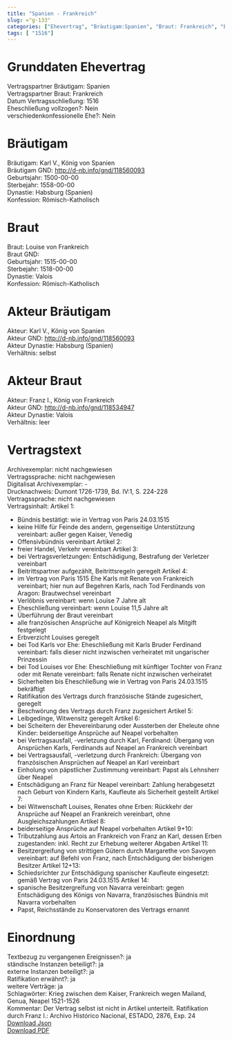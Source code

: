 ```yaml
---
title: "Spanien - Frankreich"
slug: ="g-133"
categories: ["Ehevertrag", "Bräutigam:Spanien", "Braut: Frankreich", "Eheschließung vollzogen?:Nein", "verschiedenkonfessionelle Ehe?:Nein", "Dynastie Bräutigam:Habsburg (Spanien)", "Akteur Bräutigam:Karl V., König von Spanien", "Akteur Braut:Franz I., König von Frankreich", "Textbezug?:ja", "Ständisch?:ja", "Ratifikation?:ja", "Sonstiges?:ja", "Bräutigam:Spanien", "Braut: Frankreich"]
tags: [ "1516"]
---
```

<!--more-->

# Grunddaten Ehevertrag

Vertragspartner Bräutigam: Spanien<br>
Vertragspartner Braut: Frankreich<br>
Datum Vertragsschließung: 1516<br>
Eheschließung vollzogen?: Nein<br>
verschiedenkonfessionelle Ehe?: Nein<br>
# Bräutigam

Bräutigam: Karl V., König von Spanien<br>
Bräutigam GND: http://d-nb.info/gnd/118560093<br>
Geburtsjahr: 1500-00-00<br>
Sterbejahr: 1558-00-00<br>
Dynastie: Habsburg (Spanien)<br>
Konfession: Römisch-Katholisch<br>
# Braut

Braut: Louise von Frankreich<br>
Braut GND: <br>
Geburtsjahr: 1515-00-00<br>
Sterbejahr: 1518-00-00<br>
Dynastie: Valois<br>
Konfession: Römisch-Katholisch<br>
# Akteur Bräutigam

Akteur: Karl V., König von Spanien<br>
Akteur GND: http://d-nb.info/gnd/118560093<br>
Akteur Dynastie: Habsburg (Spanien)<br>
Verhältnis: selbst<br>
# Akteur Braut

Akteur: Franz I., König von Frankreich<br>
Akteur GND: http://d-nb.info/gnd/118534947<br>
Akteur Dynastie: Valois<br>
Verhältnis: leer<br>
# Vertragstext

Archivexemplar: nicht nachgewiesen<br>
Vertragssprache: nicht nachgewiesen<br>
Digitalisat Archivexemplar: -<br>
Drucknachweis: Dumont 1726-1739, Bd. IV:1, S. 224-228<br>
Vertragssprache: nicht nachgewiesen<br>
Vertragsinhalt: Artikel 1: 
- Bündnis bestätigt: wie in Vertrag von Paris 24.03.1515
- keine Hilfe für Feinde des andern, gegenseitige Unterstützung vereinbart: außer gegen Kaiser, Venedig
- Offensivbündnis vereinbart
Artikel 2: 
- freier Handel, Verkehr vereinbart
Artikel 3: 
- bei Vertragsverletzungen: Entschädigung, Bestrafung der Verletzer vereinbart
- Beitrittspartner aufgezählt, Beitrittsregeln geregelt
Artikel 4: 
- im Vertrag von Paris 1515 Ehe Karls mit Renate von Frankreich vereinbart; hier nun auf Begehren Karls, nach Tod Ferdinands von Aragon: Brautwechsel vereinbart
- Verlöbnis vereinbart: wenn Louise 7 Jahre alt
- Eheschließung vereinbart: wenn Louise 11,5 Jahre alt
- Überführung der Braut vereinbart
- alle französischen Ansprüche auf Königreich Neapel als Mitgift festgelegt
- Erbverzicht Louises geregelt
- bei Tod Karls vor Ehe: Eheschließung mit Karls Bruder Ferdinand vereinbart: falls dieser nicht inzwischen verheiratet mit ungarischer Prinzessin
- bei Tod Louises vor Ehe: Eheschließung mit künftiger Tochter von Franz oder mit Renate vereinbart: falls Renate nicht inzwischen verheiratet
- Sicherheiten bis Eheschließung wie in Vertrag von Paris 24.03.1515 bekräftigt
- Ratifikation des Vertrags durch französische Stände zugesichert, geregelt
- Beschwörung des Vertrags durch Franz zugesichert
Artikel 5:
- Leibgedinge, Witwensitz geregelt
Artikel 6: 
- bei Scheitern der Ehevereinbarung oder Aussterben der Eheleute ohne Kinder: beiderseitige Ansprüche auf Neapel vorbehalten
- bei Vertragsausfall, -verletzung durch Karl, Ferdinand: Übergang von Ansprüchen Karls, Ferdinands auf Neapel an Frankreich vereinbart 
- bei Vertragsausfall, -verletzung durch Frankreich: Übergang von französischen Ansprüchen auf Neapel an Karl vereinbart 
- Einholung von päpstlicher Zustimmung vereinbart: Papst als Lehnsherr über Neapel 
- Entschädigung an Franz für Neapel vereinbart: Zahlung herabgesetzt nach Geburt von Kindern Karls, Kaufleute als Sicherheit gestellt 
Artikel 7: 
- bei Witwenschaft Louises, Renates ohne Erben: Rückkehr der Ansprüche auf Neapel an Frankreich vereinbart, ohne Ausgleichszahlungen 
Artikel 8: 
- beiderseitige Ansprüche auf Neapel vorbehalten 
Artikel 9+10: 
- Tributzahlung aus Artois an Frankreich von Franz an Karl, dessen Erben zugestanden: inkl. Recht zur Erhebung weiterer Abgaben 
Artikel 11: 
- Besitzergreifung von strittigen Gütern durch Margarethe von Savoyen vereinbart: auf Befehl von Franz, nach Entschädigung der bisherigen Besitzer 
Artikel 12+13: 
- Schiedsrichter zur Entschädigung spanischer Kaufleute eingesetzt: gemäß Vertrag von Paris 24.03.1515
Artikel 14:
- spanische Besitzergreifung von Navarra vereinbart: gegen Entschädigung des Königs von Navarra, französisches Bündnis mit Navarra vorbehalten 
- Papst, Reichsstände zu Konservatoren des Vertrags ernannt<br>
# Einordnung

Textbezug zu vergangenen Ereignissen?: ja<br>
ständische Instanzen beteiligt?: ja<br>
externe Instanzen beteiligt?: ja<br>
Ratifikation erwähnt?: ja<br>
weitere Verträge: ja<br>
Schlagwörter: Krieg zwischen dem Kaiser, Frankreich wegen Mailand, Genua, Neapel 1521-1526<br>
Kommentar: Der Vertrag selbst ist nicht in Artikel unterteilt.
Ratifikation durch Franz I.: Archivo Histórico Nacional, ESTADO, 2876, Exp. 24
<br>
[Download Json](/vertraege/vertrag-133.json)<br>
[Download PDF](/vertraege/v47.pdf)